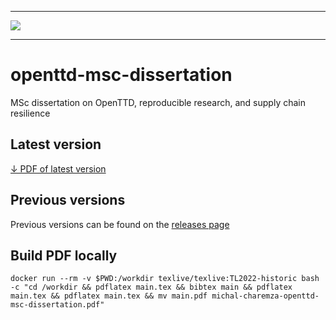 ----

<a href="https://github.com/michalc/openttd-msc-dissertation/releases/latest/download/michal-charemza-openttd-msc-dissertation.pdf" title="Download PDF of latest version">
    <img src="https://github.com/michalc/openttd-msc-dissertation/releases/latest/download/michal-charemza-openttd-msc-dissertation.png">
</a>


---

# openttd-msc-dissertation

MSc dissertation on OpenTTD, reproducible research, and supply chain resilience


## Latest version

[↓ PDF of latest version](https://github.com/michalc/openttd-msc-dissertation/releases/latest)

## Previous versions

Previous versions can be found on the [releases page](https://github.com/michalc/openttd-msc-dissertation/releases)


## Build PDF locally

```
docker run --rm -v $PWD:/workdir texlive/texlive:TL2022-historic bash -c "cd /workdir && pdflatex main.tex && bibtex main && pdflatex main.tex && pdflatex main.tex && mv main.pdf michal-charemza-openttd-msc-dissertation.pdf"
```

